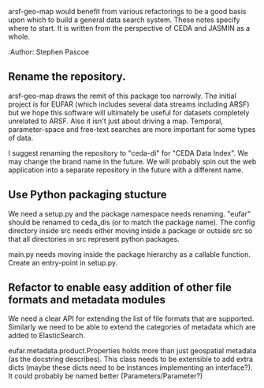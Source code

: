 arsf-geo-map would benefit from various refactorings to be a good basis upon which to build a general data search system.  These notes specify where to start.  It is written from the perspective of CEDA and JASMIN as a whole.

 :Author: Stephen Pascoe

## Rename the repository.  

arsf-geo-map draws the remit of this package too narrowly.  The initial project is for EUFAR (which includes several data streams including ARSF) but we hope this software will ultimately be useful for datasets completely unrelated to ARSF.  Also it isn't just about driving a map.  Temporal, parameter-space and free-text searches are more important for some types of data.

I suggest renaming the repository to "ceda-di" for "CEDA Data Index".  We may change the brand name in the future.  We will probably spin out the web application into a separate repository in the future with a different name.

## Use Python packaging stucture

We need a setup.py and the package namespace needs renaming.  "eufar" should be renamed to ceda_dis (or to match the package name).  The config directory inside src needs either moving inside a package or outside src so that all directories in src represent python packages.

main.py needs moving inside the package hierarchy as a callable function.  Create an entry-point in setup.py.

## Refactor to enable easy addition of other file formats and metadata modules

We need a clear API for extending the list of file formats that are supported.  Similarly we need to be able to extend the categories of metadata which are added to ElasticSearch.

eufar.metadata.product.Properties holds more than just geospatial metadata (as the docstring describes).  This class needs to be extensible to add extra dicts (maybe these dicts need to be instances implementing an interface?).  It could probably be named better (Parameters/Parameter?)


